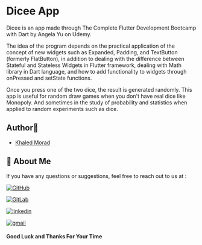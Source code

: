 # Dicee App

Dicee is an app made through The Complete Flutter Development Bootcamp with
Dart by Angela Yu on Udemy.

The idea of the program depends on the practical application of the concept 
of new widgets such as Expanded, Padding, and TextButton (formerly FlatButton), 
in addition to dealing with the difference between Stateful and Stateless Widgets
in Flutter framework, dealing with Math library in Dart language, 
and how to add functionality to widgets through onPressed and setState functions.

Once you press one of the two dice, the result is generated randomly.
This app is useful for random draw games when you don't have real
dice like Monopoly. And sometimes in the study of probability and statistics 
when applied to random experiments such as dice.


## Author🚀

- [Khaled Morad](https://www.linkedin.com/in/khaledmorad)


## 🔗 About Me 
If you have any questions or suggestions, feel free to reach out to us at :


[![GitHub](https://img.shields.io/badge/GitHub-333?style=for-the-badge&logo=github&logoColor=white)](https://github.com/khaledmrad2)

[![GitLab](https://img.shields.io/badge/-Gitlab-orange?logo=gitlab&logoColor=white&style=for-the-badge)](https://gitlab.com/khaledmorad)

[![linkedin](https://img.shields.io/badge/linkedin-0A66C2?style=for-the-badge&logo=linkedin&logoColor=white)](https://www.linkedin.com/in/khaledmorad)

[![gmail](https://img.shields.io/badge/Gmail-D14836?style=for-the-badge&logo=gmail&logoColor=white)](mailto:khaled.morad.br@gmail.com)

#### Good Luck and Thanks For Your Time

